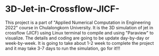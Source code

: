 # 3D-Jet-in-Crossflow-JICF-
This project is a part of "Applied Numerical Computation in Engineering 2022" course in Chulalongkorn University. It is the 3D simulation of jet in crossflow (JICF) using Linux terminal to compile and using "Paraview" to visualize. The details and coding are going to be update day-by-day or week-by-week. It is going to take about 1-2 week to complete the project and it may take 3-7 days to run the simulation, go for it!!!
